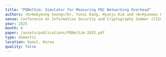```yaml
---
title: "PQNetSim: Simulator for Measuring PQC Networking Overhead"
authors: <b>Hakyeong Seong</b>, Yunui Kang, Hyunju Kim and <b>Hyunwoo Lee</b>
venue: Conference on Information Security and Cryptography Summer (CISC-S '25)
year: 2025
month: 6
paper: /assets/publications/PQNetSim-2025.pdf
type: domestic
location: Seoul, Korea
quality: false
---
```


